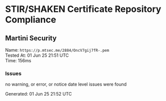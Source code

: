 # STIR/SHAKEN Certificate Repository Compliance

## Martini Security

Name: `https://p.mtsec.me/2884/OncV7gij7fR-.pem`\
Tested At: 01 Jun 25 21:51 UTC\
Time: 156ms

### Issues

no warning, or error, or notice date level issues were found

Generated: 01 Jun 25 21:52 UTC